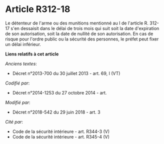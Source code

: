 # Article R312-18

Le détenteur de l'arme ou des munitions mentionné au I de l'article R. 312-17 s'en dessaisit dans le délai de trois mois qui
suit soit la date d'expiration de son autorisation, soit la date de nullité de son autorisation. En cas de risque pour
l'ordre public ou la sécurité des personnes, le préfet peut fixer un délai inférieur.

**Liens relatifs à cet article**

_Anciens textes_:

  - Décret n°2013-700 du 30 juillet 2013 - art. 69, I (VT)

_Codifié par_:

  - Décret n°2014-1253 du 27 octobre 2014 - art.

_Modifié par_:

  - Décret n°2018-542 du 29 juin 2018 - art. 3

_Cité par_:

  - Code de la sécurité intérieure - art. R344-3 (V)
  - Code de la sécurité intérieure - art. R345-4 (V)
